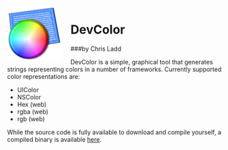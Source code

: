 <div style="float:left; margin-right:20px;">
<img src="https://github.com/chrisladd/DevColor/raw/master/images/devColor128.png" />
</div>
<h1>DevColor</h1>

###by Chris Ladd

DevColor is a simple, graphical tool that generates strings representing colors in a number of frameworks. Currently supported color representations are:

- UIColor
- NSColor
- Hex (web)
- rgba (web)
- rgb (web)

While the source code is fully available to download and compile yourself, a compiled binary is available [here](https://github.com/downloads/chrisladd/DevColor/DevColor.zip). 